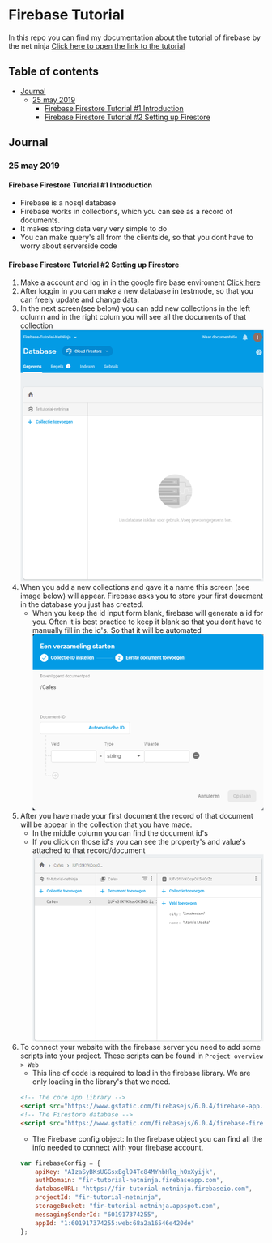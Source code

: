 # Firebase Tutorial
In this repo you can find my documentation about the tutorial of firebase by the net ninja
[Click here to open the link to the tutorial](https://www.youtube.com/watch?v=4d-gIPGzmK4)
## Table of contents
*   [Journal](#journal)
    * [25 may 2019](25-may-2019)
        * [Firebase Firestore Tutorial #1 Introduction](firebase-firestore-tutorial-#1-introduction)
        * [Firebase Firestore Tutorial #2 Setting up Firestore](firebase-firestore-tutorial-#2-setting-up-firestore)
## Journal
### 25 may 2019
#### Firebase Firestore Tutorial #1 Introduction
*   Firebase is a nosql database
*   Firebase works in collections, which you can see as a record of documents.
*   It makes storing data very very simple to do
*   You can make query's all from the clientside, so that you dont have to worry about serverside code
#### Firebase Firestore Tutorial #2 Setting up Firestore
1.  Make a account and log in in the google fire base enviroment [Click here](https://firebase.google.com)
2.  After loggin in you can make a new database in testmode, so that you can freely update and change data.
3.  In the next screen(see below) you can add new collections in the left column and in the right colum you will see all the documents of that collection
![Firestore Database](./images/readme/Firebase_Interface.png)
4.  When you add a new collections and gave it a name this screen (see image below) will appear. Firebase asks you to store your first doucment in the database you just has created.
    *   When you keep the id input form blank, firebase will generate a id for you. Often it is best practice to keep it blank so that you dont have to manually fill in the id's. So that it will be automated
![First Collection](./images/readme/add_data.png)
5.  After you have made your first document the record of that document will be appear in the collection that you have made.
    *   In the middle column you can find the document id's
    *   If you click on those id's you can see the property's and value's attached to that record/document
![First Collection](./images/readme/Identefire.png)
6.  To connect your website with the firebase server you need to add some scripts into your project. These scripts can be found in `Project overview > Web`
    *   This line of code is required to load in the firebase library. We are only loading in the library's that we need. 
    ```html
    <!-- The core app library -->
    <script src="https://www.gstatic.com/firebasejs/6.0.4/firebase-app.js"></script>
    <!-- The Firestore database -->
    <script src="https://www.gstatic.com/firebasejs/6.0.4/firebase-firestore.js"></script>
    ``` 
    *   The Firebase config object: In the firebase object you can find all the info needed to connect with your firebase account.
    ```js
    var firebaseConfig = {
        apiKey: "AIzaSyBKsUGGsxBgl94Tc84MYhbHlq_hOxXyijk",
        authDomain: "fir-tutorial-netninja.firebaseapp.com",
        databaseURL: "https://fir-tutorial-netninja.firebaseio.com",
        projectId: "fir-tutorial-netninja",
        storageBucket: "fir-tutorial-netninja.appspot.com",
        messagingSenderId: "601917374255",
        appId: "1:601917374255:web:68a2a16546e420de"
    };
    ```